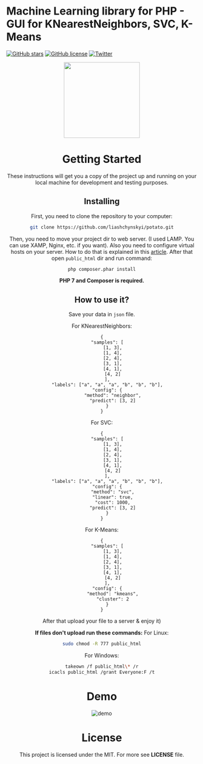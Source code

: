 # Machine Learning library for PHP - GUI for KNearestNeighbors, SVC, K-Means

[![GitHub stars](https://img.shields.io/github/stars/liashchynskyi/PHP-ML-GUI.svg)](https://github.com/liashchynskyi/PHP-ML-GUI/stargazers)
[![GitHub license](https://img.shields.io/badge/license-MIT-blue.svg)](https://raw.githubusercontent.com/liashchynskyi/PHP-ML-GUI/master/LICENSE)
[![Twitter](https://img.shields.io/twitter/url/https/github.com/liashchynskyi/PHP-ML-GUI.svg?style=social)](https://twitter.com/intent/tweet?text=Wow:&url=%5Bobject%20Object%5D)

<center><p><img src="https://image.flaticon.com/icons/svg/247/247468.svg" width="200px"></p><center>


# Getting Started

These instructions will get you a copy of the project up and running on your local machine for development and testing purposes.

## Installing

First, you need to clone the repository to your computer:

```sh
git clone https://github.com/liashchynskyi/potato.git
```

Then, you need to move your project dir to web server. (I used LAMP. You can use XAMP, Nginx, etc. if you want).
Also you need to configure virtual hosts on your server. How to do that is explained in this [article](https://serversforhackers.com/c/configuring-apache-virtual-hosts).
After that open `public_html` dir and run command:

```sh
php composer.phar install
```

**PHP 7 and Composer is required.**



## How to use it?

Save your data in `json` file.

For KNearestNeighbors:

```
{
	"samples": [
		[1, 3],
		[1, 4],
		[2, 4],
		[3, 1],
		[4, 1],
		[4, 2]
	],
	"labels": ["a", "a", "a", "b", "b", "b"],
	"config": {
		"method": "neighbor",
		"predict": [3, 2]
	}
}

```

For SVC:

```
{
	"samples": [
		[1, 3],
		[1, 4],
		[2, 4],
		[3, 1],
		[4, 1],
		[4, 2]
	],
	"labels": ["a", "a", "a", "b", "b", "b"],
	"config": {
		"method": "svc",
		"linear": true,
		"cost": 1000,
		"predict": [3, 2]
	}
}

```

For K-Means:

```
{
	"samples": [
		[1, 3],
		[1, 4],
		[2, 4],
		[3, 1],
		[4, 1],
		[4, 2]
	],
	"config": {
		"method": "kmeans",
		"cluster": 2
	}
}

```

After that upload your file to a server & enjoy it)

**If files don't upload run these commands:**
For Linux:

```sh
sudo chmod -R 777 public_html
```

For Windows:

```sh
takeown /f public_html\* /r
icacls public_html /grant Everyone:F /t
```

# Demo

![demo](http://i.imgur.com/RYmVNii.gif)

# License

This project is licensed under the MIT. For more see **LICENSE** file.
